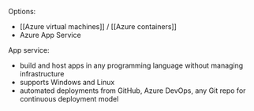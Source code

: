 Options:
- [[Azure virtual machines]] / [[Azure containers]]
- Azure App Service

App service:
- build and host apps in any programming language without managing infrastructure
- supports Windows and Linux
- automated deployments from GitHub, Azure DevOps, any Git repo for continuous deployment model